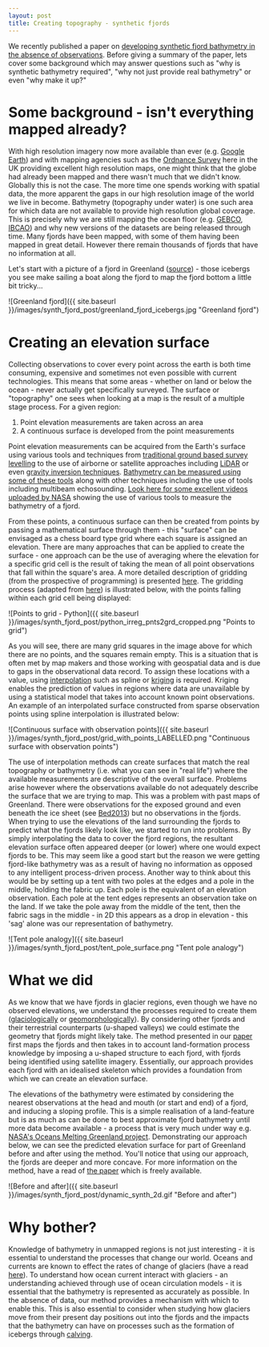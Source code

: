 ```yaml
---
layout: post
title: Creating topography - synthetic fjords 
---
```


We recently published a paper on [developing synthetic fjord bathymetry in the absence of observations](http://www.the-cryosphere.net/11/363/2017/). Before giving a summary of the paper, lets cover some background which may answer questions such as "why is synthetic bathymetry required", "why not just provide real bathymetry" or even "why make it up?"

# Some background - isn't everything mapped already?

With high resolution imagery now more available than ever (e.g. [Google Earth](https://www.google.com/earth/)) and with mapping agencies such as the [Ordnance Survey](https://www.ordnancesurvey.co.uk/) here in the UK providing excellent high resolution maps, one might think that the globe had already been mapped and there wasn't much that we didn't know. Globally this is not the case. The more time one spends working with spatial data, the more apparent the gaps in our high resolution image of the world we live in become. Bathymetry (topography under water) is one such area for which data are not available to provide high resolution global coverage. This is precisely why we are still mapping the ocean floor (e.g. [GEBCO](http://www.gebco.net/), [IBCAO](https://www.ngdc.noaa.gov/mgg/bathymetry/arctic/arctic.html)) and why new versions of the datasets are being released through time. Many fjords have been mapped, with some of them having been mapped in great detail. However there remain thousands of fjords that have no information at all. 

Let's start with a picture of a fjord in Greenland ([source](https://pixabay.com/en/icebergs-fjord-greenland-arctic-889770/)) - those icebergs you see make sailing a boat along the fjord to map the fjord bottom a little bit tricky...

![Greenland fjord]({{ site.baseurl }}/images/synth_fjord_post/greenland_fjord_icebergs.jpg "Greenland fjord")

# Creating an elevation surface

Collecting observations to cover every point across the earth is both time consuming, expensive and sometimes not even possible with current technologies. This means that some areas - whether on land or below the ocean - never actually get specifically surveyed. The surface or "topography" one sees when looking at a map is the result of a multiple stage process. For a given region:

1. Point elevation measurements are taken across an area
2. A continuous surface is developed from the point measurements 

Point elevation measurements can be acquired from the Earth's surface using various tools and techniques from [traditional ground based survey levelling](https://en.wikipedia.org/wiki/Levelling) to the use of airborne or satellite approaches including [LiDAR](https://en.wikipedia.org/wiki/Lidar) or even [gravity inversion techniques](https://en.wikipedia.org/wiki/Gravimetry). [Bathymetry can be measured using some of these tools](https://en.wikipedia.org/wiki/Bathymetry#Measurement) along with other techniques including the use of tools including multibeam echosounding. [Look here for some excellent videos uploaded by NASA](https://omg.jpl.nasa.gov/portal/gallery/graphics) showing the use of various tools to measure the bathymetry of a fjord. 

From these points, a continuous surface can then be created from points by passing a mathematical surface through them - this "surface" can be envisaged as a chess board type grid where each square is assigned an elevation. There are many approaches that can be applied to create the surface - one approach can be the use of averaging where the elevation for a specific grid cell is the result of taking the mean of all point observations that fall within the square's area. A more detailed description of gridding (from the prospective of programming) is presented [here](gridding_data.md). The gridding process (adapted from [here](http://stackoverflow.com/questions/30764955/python-numpy-create-2d-array-of-values-based-on-coordinates)) is illustrated below, with the points falling within each grid cell being displayed:

![Points to grid - Python]({{ site.baseurl }}/images/synth_fjord_post/python_irreg_pnts2grd_cropped.png "Points to grid")

As you will see, there are many grid squares in the image above for which there are no points, and the squares remain empty. This is a situation that is often met by map makers and those working with geospatial data and is due to gaps in the observational data record. To assign these locations with a value, using [interpolation](https://en.wikipedia.org/wiki/Interpolation) such as spline or [kriging](https://en.wikipedia.org/wiki/Kriging) is required. Kriging enables the prediction of values in regions where data are unavailable by using a statistical model that takes into account known point observations. An example of an interpolated surface constructed from sparse observation points using spline interpolation is illustrated below:

![Continuous surface with observation points]({{ site.baseurl }}/images/synth_fjord_post/grid_with_points_LABELLED.png "Continuous surface with observation points")

The use of interpolation methods can create surfaces that match the real topography or bathymetry (i.e. what you can see in "real life") where the available measurements are descriptive of the overall surface. Problems arise however where the observations available do not adequately describe the surface that we are trying to map. This was a problem with past maps of Greenland. There were observations for the exposed ground and even beneath the ice sheet (see [Bed2013](http://www.the-cryosphere.net/7/499/2013/tc-7-499-2013.html)) but no observations in the fjords. When trying to use the elevations of the land surrounding the fjords to predict what the fjords likely look like, we started to run into problems. By simply interpolating the data to cover the fjord regions, the resultant elevation surface often appeared deeper (or lower) where one would expect fjords to be. This may seem like a good start but the reason we were getting fjord-like bathymetry was as a result of having no information as opposed to any intelligent process-driven process. Another way to think about this would be by setting up a tent with two poles at the edges and a pole in the middle, holding the fabric up. Each pole is the equivalent of an elevation observation. Each pole at the tent edges represents an observation take on the land. If we take the pole away from the middle of the tent, then the fabric sags in the middle - in 2D this appears as a drop in elevation - this 'sag' alone was our representation of bathymetry.

![Tent pole analogy]({{ site.baseurl }}/images/synth_fjord_post/tent_pole_surface.png "Tent pole analogy")

# What we did

As we know that we have fjords in glacier regions, even though we have no observed elevations, we understand the processes required to create them ([glaciologically](https://en.wikipedia.org/wiki/Glaciology) or [geomorphologically](https://en.wikipedia.org/wiki/Geomorphology)). By considering other fjords and their terrestrial counterparts (u-shaped valleys) we could estimate the geometry that fjords might likely take. The method presented in our [paper](http://www.the-cryosphere.net/11/363/2017/) first maps the fjords and then takes in to account land-formation process knowledge by imposing a u-shaped structure to each fjord, with fjords being identified using satellite imagery. Essentially, our approach provides each fjord with an idealised skeleton which provides a foundation from which we can create an elevation surface.

The elevations of the bathymetry were estimated by considering the nearest observations at the head and mouth (or start and end) of a fjord, and inducing a sloping profile. This is a simple realisation of a land-feature but is as much as can be done to best approximate fjord bathymetry until more data become available - a process that is very much under way e.g. [NASA's Oceans Melting Greenland project](https://omg.jpl.nasa.gov/portal/). Demonstrating our approach below, we can see the predicted elevation surface for part of Greenland before and after using the method. You'll notice that using our approach, the fjords are deeper and more concave. For more information on the method, have a read of [the paper](http://www.the-cryosphere.net/11/363/2017/tc-11-363-2017.html) which is freely available.

![Before and after]({{ site.baseurl }}/images/synth_fjord_post/dynamic_synth_2d.gif "Before and after")

# Why bother?

Knowledge of bathymetry in unmapped regions is not just interesting - it is essential to understand the processes that change our world. Oceans and currents are known to effect the rates of change of glaciers (have a read [here](http://blogs.egu.eu/divisions/cr/tag/ice-ocean-interaction/)). To understand how ocean current interact with glaciers - an understanding achieved through use of ocean circulation models - it is essential that the bathymetry is represented as accurately as possible. In the absence of data, our method provides a mechanism with which to enable this. This is also essential to consider when studying how glaciers move from their present day positions out into the fjords and the impacts that the bathymetry can have on processes such as the formation of icebergs through [calving](https://en.wikipedia.org/wiki/Ice_calving).

